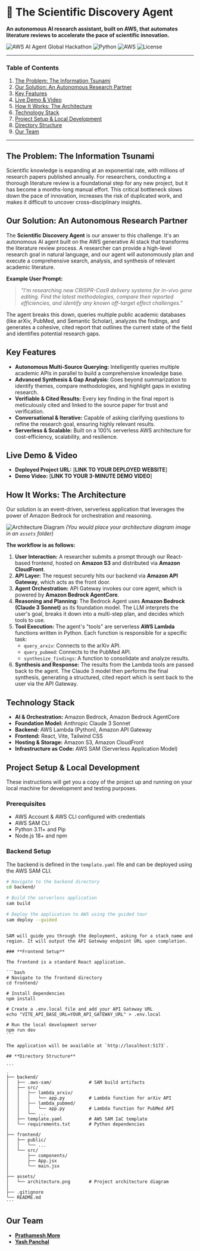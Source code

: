 # 🔬 The Scientific Discovery Agent

**An autonomous AI research assistant, built on AWS, that automates literature reviews to accelerate the pace of scientific innovation.**

![AWS AI Agent Global Hackathon](https://img.shields.io/badge/Hackathon-AWS%20AI%20Agent%20Global-orange)
![Python](https://img.shields.io/badge/Python-3.11-blue.svg)
![AWS](https://img.shields.io/badge/AWS-Serverless-yellow.svg)
![License](https://img.shields.io/badge/License-MIT-green.svg)

---

### **Table of Contents**

1.  [The Problem: The Information Tsunami](#the-problem-the-information-tsunami)
2.  [Our Solution: An Autonomous Research Partner](#our-solution-an-autonomous-research-partner)
3.  [Key Features](#key-features)
4.  [Live Demo & Video](#live-demo--video)
5.  [How It Works: The Architecture](#how-it-works-the-architecture)
6.  [Technology Stack](#technology-stack)
7.  [Project Setup & Local Development](#project-setup--local-development)
8.  [Directory Structure](#directory-structure)
9.  [Our Team](#our-team)

---

## **The Problem: The Information Tsunami**

Scientific knowledge is expanding at an exponential rate, with millions of research papers published annually. For researchers, conducting a thorough literature review is a foundational step for any new project, but it has become a months-long manual effort. This critical bottleneck slows down the pace of innovation, increases the risk of duplicated work, and makes it difficult to uncover cross-disciplinary insights.

## **Our Solution: An Autonomous Research Partner**

The **Scientific Discovery Agent** is our answer to this challenge. It's an autonomous AI agent built on the AWS generative AI stack that transforms the literature review process. A researcher can provide a high-level research goal in natural language, and our agent will autonomously plan and execute a comprehensive search, analysis, and synthesis of relevant academic literature.

**Example User Prompt:**

> _"I'm researching new CRISPR-Cas9 delivery systems for in-vivo gene editing. Find the latest methodologies, compare their reported efficiencies, and identify any known off-target effect challenges."_

The agent breaks this down, queries multiple public academic databases (like arXiv, PubMed, and Semantic Scholar), analyzes the findings, and generates a cohesive, cited report that outlines the current state of the field and identifies potential research gaps.

## **Key Features**

- **Autonomous Multi-Source Querying:** Intelligently queries multiple academic APIs in parallel to build a comprehensive knowledge base.
- **Advanced Synthesis & Gap Analysis:** Goes beyond summarization to identify themes, compare methodologies, and highlight gaps in existing research.
- **Verifiable & Cited Results:** Every key finding in the final report is meticulously cited and linked to the source paper for trust and verification.
- **Conversational & Iterative:** Capable of asking clarifying questions to refine the research goal, ensuring highly relevant results.
- **Serverless & Scalable:** Built on a 100% serverless AWS architecture for cost-efficiency, scalability, and resilience.

## **Live Demo & Video**

- **Deployed Project URL:** [**LINK TO YOUR DEPLOYED WEBSITE**]
- **Demo Video:** [**LINK TO YOUR 3-MINUTE DEMO VIDEO**]

## **How It Works: The Architecture**

Our solution is an event-driven, serverless application that leverages the power of Amazon Bedrock for orchestration and reasoning.

![Architecture Diagram](assets/architecture.png)
_(You would place your architecture diagram image in an `assets` folder)_

**The workflow is as follows:**

1.  **User Interaction:** A researcher submits a prompt through our React-based frontend, hosted on **Amazon S3** and distributed via **Amazon CloudFront**.
2.  **API Layer:** The request securely hits our backend via **Amazon API Gateway**, which acts as the front door.
3.  **Agent Orchestration:** API Gateway invokes our core agent, which is powered by **Amazon Bedrock AgentCore**.
4.  **Reasoning and Planning:** The Bedrock Agent uses **Amazon Bedrock (Claude 3 Sonnet)** as its foundation model. The LLM interprets the user's goal, breaks it down into a multi-step plan, and decides which tools to use.
5.  **Tool Execution:** The agent's "tools" are serverless **AWS Lambda** functions written in Python. Each function is responsible for a specific task:
    - `query_arxiv`: Connects to the arXiv API.
    - `query_pubmed`: Connects to the PubMed API.
    - `synthesize_findings`: A function to consolidate and analyze results.
6.  **Synthesis and Response:** The results from the Lambda tools are passed back to the agent. The Claude 3 model then performs the final synthesis, generating a structured, cited report which is sent back to the user via the API Gateway.

## **Technology Stack**

- **AI & Orchestration:** Amazon Bedrock, Amazon Bedrock AgentCore
- **Foundation Model:** Anthropic Claude 3 Sonnet
- **Backend:** AWS Lambda (Python), Amazon API Gateway
- **Frontend:** React, Vite, Tailwind CSS
- **Hosting & Storage:** Amazon S3, Amazon CloudFront
- **Infrastructure as Code:** AWS SAM (Serverless Application Model)

## **Project Setup & Local Development**

These instructions will get you a copy of the project up and running on your local machine for development and testing purposes.

### **Prerequisites**

- AWS Account & AWS CLI configured with credentials
- AWS SAM CLI
- Python 3.11+ and Pip
- Node.js 18+ and npm

### **Backend Setup**

The backend is defined in the `template.yaml` file and can be deployed using the AWS SAM CLI.

```bash
# Navigate to the backend directory
cd backend/

# Build the serverless application
sam build

# Deploy the application to AWS using the guided tour
sam deploy --guided
```

````

SAM will guide you through the deployment, asking for a stack name and region. It will output the API Gateway endpoint URL upon completion.

### **Frontend Setup**

The frontend is a standard React application.

```bash
# Navigate to the frontend directory
cd frontend/

# Install dependencies
npm install

# Create a .env.local file and add your API Gateway URL
echo "VITE_API_BASE_URL=YOUR_API_GATEWAY_URL" > .env.local

# Run the local development server
npm run dev
```

The application will be available at `http://localhost:5173`.

## **Directory Structure**

```
.
├── backend/
│   ├── .aws-sam/              # SAM build artifacts
│   ├── src/
│   │   ├── lambda_arxiv/
│   │   │   └── app.py         # Lambda function for arXiv API
│   │   ├── lambda_pubmed/
│   │   │   └── app.py         # Lambda function for PubMed API
│   │   └── ...
│   ├── template.yaml          # AWS SAM IaC template
│   └── requirements.txt       # Python dependencies
│
├── frontend/
│   ├── public/
│   │   └── ...
│   └── src/
│       ├── components/
│       ├── App.jsx
│       └── main.jsx
│
├── assets/
│   └── architecture.png       # Project architecture diagram
│
├── .gitignore
└── README.md
```

````

## **Our Team**

- **[Prathamesh More](https://github.com/Spidey13)**
- **[Yash Panchal](https://github.com/YASHY2K)**
